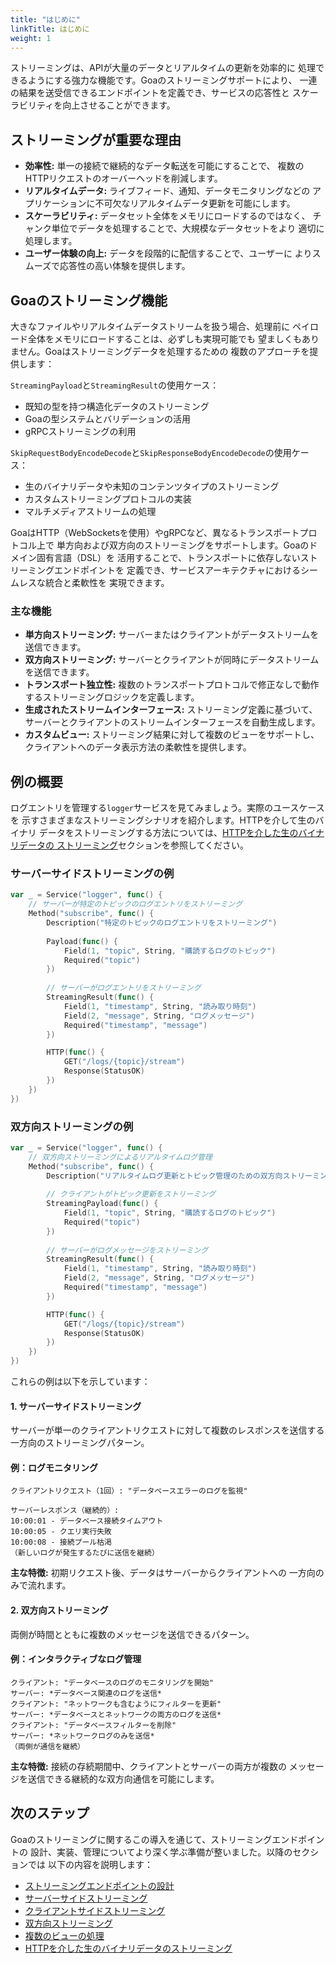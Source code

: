 ```yaml
---
title: "はじめに"
linkTitle: はじめに
weight: 1
---
```


ストリーミングは、APIが大量のデータとリアルタイムの更新を効率的に
処理できるようにする強力な機能です。Goaのストリーミングサポートにより、
一連の結果を送受信できるエンドポイントを定義でき、サービスの応答性と
スケーラビリティを向上させることができます。

## ストリーミングが重要な理由

- **効率性:** 単一の接続で継続的なデータ転送を可能にすることで、
  複数のHTTPリクエストのオーバーヘッドを削減します。
- **リアルタイムデータ:** ライブフィード、通知、データモニタリングなどの
  アプリケーションに不可欠なリアルタイムデータ更新を可能にします。
- **スケーラビリティ:** データセット全体をメモリにロードするのではなく、
  チャンク単位でデータを処理することで、大規模なデータセットをより
  適切に処理します。
- **ユーザー体験の向上:** データを段階的に配信することで、ユーザーに
  よりスムーズで応答性の高い体験を提供します。

## Goaのストリーミング機能

大きなファイルやリアルタイムデータストリームを扱う場合、処理前に
ペイロード全体をメモリにロードすることは、必ずしも実現可能でも
望ましくもありません。Goaはストリーミングデータを処理するための
複数のアプローチを提供します：

`StreamingPayload`と`StreamingResult`の使用ケース：

- 既知の型を持つ構造化データのストリーミング
- Goaの型システムとバリデーションの活用
- gRPCストリーミングの利用

`SkipRequestBodyEncodeDecode`と`SkipResponseBodyEncodeDecode`の使用ケース：

- 生のバイナリデータや未知のコンテンツタイプのストリーミング
- カスタムストリーミングプロトコルの実装
- マルチメディアストリームの処理

GoaはHTTP（WebSocketsを使用）やgRPCなど、異なるトランスポートプロトコル上で
単方向および双方向のストリーミングをサポートします。Goaのドメイン固有言語（DSL）を
活用することで、トランスポートに依存しないストリーミングエンドポイントを
定義でき、サービスアーキテクチャにおけるシームレスな統合と柔軟性を
実現できます。

### 主な機能

- **単方向ストリーミング:** サーバーまたはクライアントがデータストリームを送信できます。
- **双方向ストリーミング:** サーバーとクライアントが同時にデータストリームを送信できます。
- **トランスポート独立性:** 複数のトランスポートプロトコルで修正なしで動作するストリーミングロジックを定義します。
- **生成されたストリームインターフェース:** ストリーミング定義に基づいて、サーバーとクライアントのストリームインターフェースを自動生成します。
- **カスタムビュー:** ストリーミング結果に対して複数のビューをサポートし、クライアントへのデータ表示方法の柔軟性を提供します。

## 例の概要

ログエントリを管理する`logger`サービスを見てみましょう。実際のユースケースを
示すさまざまなストリーミングシナリオを紹介します。HTTPを介して生のバイナリ
データをストリーミングする方法については、[HTTPを介した生のバイナリデータの
ストリーミング](./7-raw-binary)セクションを参照してください。

### サーバーサイドストリーミングの例

```go
var _ = Service("logger", func() {
    // サーバーが特定のトピックのログエントリをストリーミング
    Method("subscribe", func() {
        Description("特定のトピックのログエントリをストリーミング")
        
        Payload(func() {
            Field(1, "topic", String, "購読するログのトピック")
            Required("topic")
        })
        
        // サーバーがログエントリをストリーミング
        StreamingResult(func() {
            Field(1, "timestamp", String, "読み取り時刻")
            Field(2, "message", String, "ログメッセージ")
            Required("timestamp", "message")
        })

        HTTP(func() {
            GET("/logs/{topic}/stream")
            Response(StatusOK)
        })
    })
})
```

### 双方向ストリーミングの例

```go
var _ = Service("logger", func() {
    // 双方向ストリーミングによるリアルタイムログ管理
    Method("subscribe", func() {
        Description("リアルタイムログ更新とトピック管理のための双方向ストリーミング")
        
        // クライアントがトピック更新をストリーミング
        StreamingPayload(func() {
            Field(1, "topic", String, "購読するログのトピック")
            Required("topic")
        })
        
        // サーバーがログメッセージをストリーミング
        StreamingResult(func() {
            Field(1, "timestamp", String, "読み取り時刻")
            Field(2, "message", String, "ログメッセージ")
            Required("timestamp", "message")
        })

        HTTP(func() {
            GET("/logs/{topic}/stream")
            Response(StatusOK)
        })
    })
})
```

これらの例は以下を示しています：

#### 1. サーバーサイドストリーミング

サーバーが単一のクライアントリクエストに対して複数のレスポンスを送信する
一方向のストリーミングパターン。

#### 例：ログモニタリング
    クライアントリクエスト（1回）: "データベースエラーのログを監視"
    
    サーバーレスポンス（継続的）:
    10:00:01 - データベース接続タイムアウト
    10:00:05 - クエリ実行失敗
    10:00:08 - 接続プール枯渇
    （新しいログが発生するたびに送信を継続）

**主な特徴:** 初期リクエスト後、データはサーバーからクライアントへの
一方向のみで流れます。

#### 2. 双方向ストリーミング
両側が時間とともに複数のメッセージを送信できるパターン。

#### 例：インタラクティブなログ管理
    クライアント: "データベースのログのモニタリングを開始"
    サーバー: *データベース関連のログを送信*
    クライアント: "ネットワークも含むようにフィルターを更新"
    サーバー: *データベースとネットワークの両方のログを送信*
    クライアント: "データベースフィルターを削除"
    サーバー: *ネットワークログのみを送信*
    （両側が通信を継続）

**主な特徴:** 接続の存続期間中、クライアントとサーバーの両方が複数の
メッセージを送信できる継続的な双方向通信を可能にします。

## 次のステップ

Goaのストリーミングに関するこの導入を通じて、ストリーミングエンドポイントの
設計、実装、管理についてより深く学ぶ準備が整いました。以降のセクションでは
以下の内容を説明します：

- [ストリーミングエンドポイントの設計](./2-designing)
- [サーバーサイドストリーミング](./3-server-side)
- [クライアントサイドストリーミング](./4-client-side)
- [双方向ストリーミング](./5-bidirectional)
- [複数のビューの処理](./6-views)
- [HTTPを介した生のバイナリデータのストリーミング](./7-raw-binary) 
